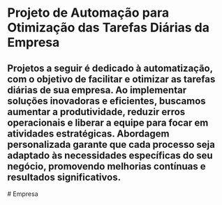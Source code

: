 <h1>Projeto de Automação para Otimização das Tarefas Diárias da Empresa</h1>
<h2>Projetos a seguir é dedicado à automatização, com o objetivo de facilitar e otimizar as tarefas diárias de sua empresa. Ao implementar soluções inovadoras e eficientes, buscamos aumentar a produtividade, reduzir erros operacionais e liberar a equipe para focar em atividades estratégicas. Abordagem personalizada garante que cada processo seja adaptado às necessidades específicas do seu negócio, promovendo melhorias contínuas e resultados significativos.</h2>
# Empresa
